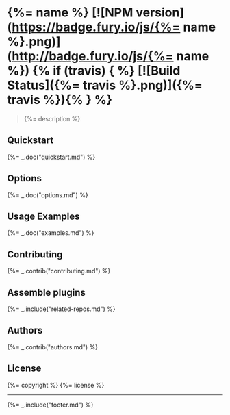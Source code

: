 # {%= name %} [![NPM version](https://badge.fury.io/js/{%= name %}.png)](http://badge.fury.io/js/{%= name %}) {% if (travis) { %} [![Build Status]({%= travis %}.png)]({%= travis %}){% } %}

> {%= description %}

## Quickstart
{%= _.doc("quickstart.md") %}

## Options
{%= _.doc("options.md") %}

## Usage Examples
{%= _.doc("examples.md") %}

## Contributing
{%= _.contrib("contributing.md") %}

## Assemble plugins
{%= _.include("related-repos.md") %}

## Authors
{%= _.contrib("authors.md") %}

## License
{%= copyright %}
{%= license %}

***

{%= _.include("footer.md") %}
